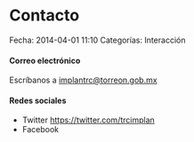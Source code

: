 Contacto
========

Fecha: 2014-04-01 11:10
Categorías: Interacción

#### Correo electrónico

Escríbanos a <implantrc@torreon.gob.mx>

#### Redes sociales

+ Twitter <https://twitter.com/trcimplan>
+ Facebook
